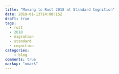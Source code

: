 ```yaml
---
title: "Moving to Rust 2018 at Standard Cognition"
date: 2018-01-13T14:08:15Z
draft: true
tags:
  - rust
  - 2018
  - migration
  - standard
  - cognition
categories:
    - blog
comments: true
markup: "mmark"
---
```



